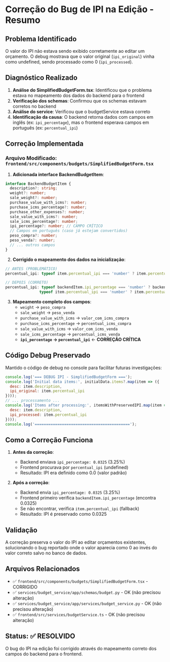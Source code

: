 # Correção do Bug de IPI na Edição - Resumo

## Problema Identificado
O valor do IPI não estava sendo exibido corretamente ao editar um orçamento. O debug mostrava que o valor original (`ipi_original`) vinha como undefined, sendo processado como 0 (`ipi_processed`).

## Diagnóstico Realizado
1. **Análise do SimplifiedBudgetForm.tsx**: Identificou que o problema estava no mapeamento dos dados do backend para o frontend
2. **Verificação dos schemas**: Confirmou que os schemas estavam corretos no backend
3. **Análise do service**: Verificou que o budgetService estava correto
4. **Identificação da causa**: O backend retorna dados com campos em inglês (ex: `ipi_percentage`), mas o frontend esperava campos em português (ex: `percentual_ipi`)

## Correção Implementada

### Arquivo Modificado: `frontend/src/components/budgets/SimplifiedBudgetForm.tsx`

1. **Adicionada interface BackendBudgetItem**:
```typescript
interface BackendBudgetItem {
  description?: string;
  weight?: number;
  sale_weight?: number;
  purchase_value_with_icms?: number;
  purchase_icms_percentage?: number;
  purchase_other_expenses?: number;
  sale_value_with_icms?: number;
  sale_icms_percentage?: number;
  ipi_percentage?: number; // CAMPO CRÍTICO
  // Campos em português (caso já estejam convertidos)
  peso_compra?: number;
  peso_venda?: number;
  // ... outros campos
}
```

2. **Corrigido o mapeamento dos dados na inicialização**:
```typescript
// ANTES (PROBLEMÁTICO)
percentual_ipi: typeof item.percentual_ipi === 'number' ? item.percentual_ipi : 0.0

// DEPOIS (CORRETO)
percentual_ipi: typeof backendItem.ipi_percentage === 'number' ? backendItem.ipi_percentage :
               typeof item.percentual_ipi === 'number' ? item.percentual_ipi : 0.0
```

3. **Mapeamento completo dos campos**:
   - `weight` → `peso_compra`
   - `sale_weight` → `peso_venda`
   - `purchase_value_with_icms` → `valor_com_icms_compra`
   - `purchase_icms_percentage` → `percentual_icms_compra`
   - `sale_value_with_icms` → `valor_com_icms_venda`
   - `sale_icms_percentage` → `percentual_icms_venda`
   - **`ipi_percentage` → `percentual_ipi`** ← **CORREÇÃO CRÍTICA**

## Código Debug Preservado
Mantido o código de debug no console para facilitar futuras investigações:
```javascript
console.log('=== DEBUG IPI - SimplifiedBudgetForm ===');
console.log('Initial data items:', initialData.items?.map(item => ({ 
  desc: item.description, 
  ipi_original: item.percentual_ipi 
})));
// ... processamento ...
console.log('Items after processing:', itemsWithPreservedIPI.map(item => ({ 
  desc: item.description, 
  ipi_processed: item.percentual_ipi 
})));
console.log('==========================================');
```

## Como a Correção Funciona

1. **Antes da correção**: 
   - Backend enviava `ipi_percentage: 0.0325` (3.25%)
   - Frontend procurava por `percentual_ipi` (undefined)
   - Resultado: IPI era definido como 0.0 (valor padrão)

2. **Após a correção**:
   - Backend envia `ipi_percentage: 0.0325` (3.25%)
   - Frontend primeiro verifica `backendItem.ipi_percentage` (encontra 0.0325)
   - Se não encontrar, verifica `item.percentual_ipi` (fallback)
   - Resultado: IPI é preservado como 0.0325

## Validação
A correção preserva o valor do IPI ao editar orçamentos existentes, solucionando o bug reportado onde o valor aparecia como 0 ao invés do valor correto salvo no banco de dados.

## Arquivos Relacionados
- ✅ `frontend/src/components/budgets/SimplifiedBudgetForm.tsx` - CORRIGIDO
- ✅ `services/budget_service/app/schemas/budget.py` - OK (não precisou alteração)
- ✅ `services/budget_service/app/services/budget_service.py` - OK (não precisou alteração)
- ✅ `frontend/src/services/budgetService.ts` - OK (não precisou alteração)

## Status: ✅ RESOLVIDO
O bug do IPI na edição foi corrigido através do mapeamento correto dos campos do backend para o frontend.
